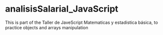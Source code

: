 # analisisSalarial_JavaScript
This is part of the Taller de JaveScript Matematicas y estadistica básica, to practice objects and arrays manipulation
